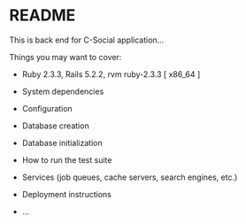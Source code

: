 # README

This is back end for C-Social application...

Things you may want to cover:

* Ruby 2.3.3, Rails 5.2.2, rvm ruby-2.3.3 [ x86_64 ]

* System dependencies

* Configuration

* Database creation

* Database initialization

* How to run the test suite

* Services (job queues, cache servers, search engines, etc.)

* Deployment instructions

* ...
